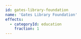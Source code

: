 ```yaml
---
id: gates-library-foundation
name: 'Gates Library Foundation'
effects:
  - categoryId: education
    fraction: 1
---
```

